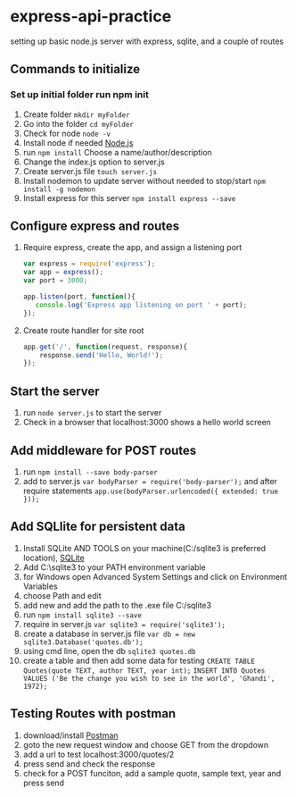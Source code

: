 # express-api-practice
setting up basic node.js server with express, sqlite, and a couple of routes

## Commands to initialize

### Set up initial folder run npm init
  1. Create folder `mkdir myFolder`
  2. Go into the folder `cd myFolder`
  3. Check for node `node -v`
  4. Install node if needed [Node.js](https://nodejs.org/en/)
  5. run `npm install` Choose a name/author/description
  6. Change the index.js option to server.js
  7. Create server.js file `touch server.js`
  8. Install nodemon to update server without needed to stop/start `npm install -g nodemon`
  9. Install express for this server `npm install express --save`
## Configure express and routes
  1. Require express, create the app, and assign a listening port 
      ```js
	  var express = require('express');
      var app = express();
      var port = 3000;

      app.listen(port, function(){
         console.log('Express app listening on port ' + port);
     });
	 ```
   2. Create route handler for site root
		```js
		app.get('/', function(request, response){
			response.send('Hello, World!');
		});
		```
## Start the server
1. run `node server.js` to start the server
2. Check in a browser that localhost:3000 shows a hello world screen

## Add middleware for POST routes
1. run `npm install --save body-parser`
2. add to server.js `var bodyParser = require('body-parser');` and after require statements `app.use(bodyParser.urlencoded({ extended: true }));`

## Add SQLlite for persistent data
1. Install SQLite AND TOOLS on your machine(C:/sqlite3 is preferred location), [SQLite](https://www.sqlite.org/download.html)
2. Add C:\sqlite3 to your PATH environment variable 
3. for Windows open Advanced System Settings and click on Environment Variables
4. choose Path and edit
5. add new and add the path to the .exe file  C:/sqlite3 
6. run `npm install sqlite3 --save`
7. require in server.js `var sqlite3 = require('sqlite3');`
8. create a database in server.js file `var db = new sqlite3.Database('quotes.db');`
9. using cmd line, open the db `sqlite3 quotes.db`
10. create a table and then add some data for testing `CREATE TABLE Quotes(quote TEXT, author TEXT, year int);` 
`INSERT INTO Quotes VALUES ('Be the change you wish to see in the world', 'Ghandi', 1972);`

## Testing Routes with postman
1. download/install [Postman](https://www.getpostman.com/apps)
2. goto the new request window and choose GET from the dropdown
3. add a url to test localhost:3000/quotes/2
4. press send and check the response
5. check for a POST funciton, add a sample quote, sample text, year and press send


